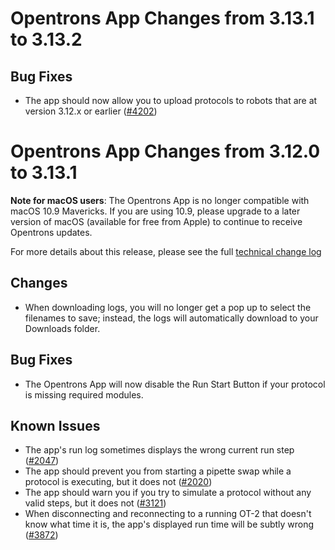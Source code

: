 # Opentrons App Changes from 3.13.1 to 3.13.2

## Bug Fixes

- The app should now allow you to upload protocols to robots that are at version 3.12.x or earlier ([#4202][4202])

# Opentrons App Changes from 3.12.0 to 3.13.1

**Note for macOS users**: The Opentrons App is no longer compatible with macOS 10.9 Mavericks. If you are using 10.9, please upgrade to a later version of macOS (available for free from Apple) to continue to receive Opentrons updates.

For more details about this release, please see the full [technical change log][changelog]

[changelog]: https://github.com/Opentrons/opentrons/blob/edge/CHANGELOG.md

## Changes

- When downloading logs, you will no longer get a pop up to select the filenames to save; instead, the logs will automatically download to your Downloads folder.

## Bug Fixes

- The Opentrons App will now disable the Run Start Button if your protocol is missing required modules.

[electron-6]: https://electronjs.org/releases/stable?version=6

## Known Issues

- The app's run log sometimes displays the wrong current run step ([#2047][2047])
- The app should prevent you from starting a pipette swap while a protocol is executing, but it does not ([#2020][2020])
- The app should warn you if you try to simulate a protocol without any valid steps, but it does not ([#3121][3121])
- When disconnecting and reconnecting to a running OT-2 that doesn't know what time it is, the app's displayed run time will be subtly wrong ([#3872][3872])

[2047]: https://github.com/Opentrons/opentrons/issues/2047
[2020]: https://github.com/Opentrons/opentrons/issues/2020
[2676]: https://github.com/Opentrons/opentrons/issues/2676
[3121]: https://github.com/Opentrons/opentrons/issues/3121
[3872]: https://github.com/Opentrons/opentrons/issues/3872
[4202]: https://github.com/Opentrons/opentrons/issues/4202

